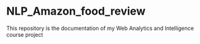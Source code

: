 # NLP_Amazon_food_review
This repository is the documentation of my Web Analytics and Intelligence course project
